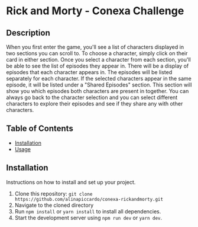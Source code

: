 # Rick and Morty - Conexa Challenge

## Description

When you first enter the game, you'll see a list of characters displayed in two sections you can scroll to.
To choose a character, simply click on their card in either section. Once you select a character from each section, you'll be able to see the list of episodes they appear in.
There will be a display of episodes that each character appears in. The episodes will be listed separately for each character.
If the selected characters appear in the same episode, it will be listed under a "Shared Episodes" section. This section will show you which episodes both characters are present in together.
You can always go back to the character selection and you can select different characters to explore their episodes and see if they share any with other characters.

## Table of Contents

- [Installation](#installation)
- [Usage](#usage)

## Installation

Instructions on how to install and set up your project.

1. Clone this repository: `git clone https://github.com/alinapiccardo/conexa-rickandmorty.git`
2. Navigate to the cloned directory
3. Run `npm install` or `yarn install` to install all dependencies.
4. Start the development server using `npm run dev` or `yarn dev`.
